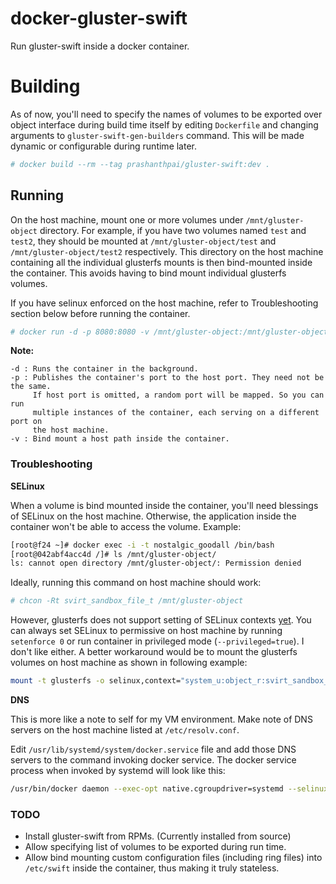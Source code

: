 # docker-gluster-swift
Run gluster-swift inside a docker container.

# Building

As of now, you'll need to specify the names of volumes to be exported over
object interface during build time itself by editing `Dockerfile` and changing
arguments to `gluster-swift-gen-builders` command. This will be made dynamic
or configurable during runtime later.

```bash
# docker build --rm --tag prashanthpai/gluster-swift:dev .
```

## Running

On the host machine, mount one or more volumes under `/mnt/gluster-object`
directory. For example, if you have two volumes named `test` and `test2`, they
should be mounted at `/mnt/gluster-object/test` and `/mnt/gluster-object/test2`
respectively. This directory on the host machine containing all the individual
glusterfs mounts is then bind-mounted inside the container. This avoids having
to bind mount individual glusterfs volumes.

If you have selinux enforced on the host machine, refer to Troubleshooting
section below before running the container.

```bash
# docker run -d -p 8080:8080 -v /mnt/gluster-object:/mnt/gluster-object prashanthpai/gluster-swift:dev
```

**Note:**

~~~
-d : Runs the container in the background.
-p : Publishes the container's port to the host port. They need not be the same.
     If host port is omitted, a random port will be mapped. So you can run
     multiple instances of the container, each serving on a different port on
     the host machine.
-v : Bind mount a host path inside the container.
~~~

### Troubleshooting

**SELinux**

When a volume is bind mounted inside the container, you'll need blessings of
SELinux on the host machine. Otherwise, the application inside the container
won't be able to access the volume. Example:

```bash
[root@f24 ~]# docker exec -i -t nostalgic_goodall /bin/bash
[root@042abf4acc4d /]# ls /mnt/gluster-object/
ls: cannot open directory /mnt/gluster-object/: Permission denied
```

Ideally, running this command on host machine should work:

```bash
# chcon -Rt svirt_sandbox_file_t /mnt/gluster-object
```

However, glusterfs does not support setting of SELinux contexts [yet][1].
You can always set SELinux to permissive on host machine by running
`setenforce 0` or run container in privileged mode (`--privileged=true`).
I don't like either. A better workaround would be to mount the glusterfs
volumes on host machine as shown in following example:

[1]: https://bugzilla.redhat.com/show_bug.cgi?id=1252627

```bash
mount -t glusterfs -o selinux,context="system_u:object_r:svirt_sandbox_file_t:s0" `hostname`:test /mnt/gluster-object/test
```

**DNS**

This is more like a note to self for my VM environment. Make note of DNS
servers on the host machine listed at `/etc/resolv.conf`.

Edit `/usr/lib/systemd/system/docker.service` file and add those DNS servers
to the command invoking docker service. The docker service process when
invoked by systemd will look like this:

```bash
/usr/bin/docker daemon --exec-opt native.cgroupdriver=systemd --selinux-enabled --log-driver=journald --dns 10.75.5.25 --dns 10.68.5.26 --dns 10.38.5.26
```


### TODO

* Install gluster-swift from RPMs. (Currently installed from source)
* Allow specifying list of volumes to be exported during run time.
* Allow bind mounting custom configuration files (including ring files)
  into `/etc/swift` inside the container, thus making it truly stateless.
